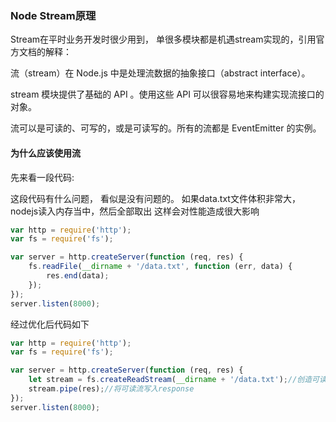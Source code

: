 ### Node Stream原理

Stream在平时业务开发时很少用到， 单很多模块都是机遇stream实现的，引用官方文档的解释：

流（stream）在 Node.js 中是处理流数据的抽象接口（abstract interface）。

stream 模块提供了基础的 API 。使用这些 API 可以很容易地来构建实现流接口的对象。

流可以是可读的、可写的，或是可读写的。所有的流都是 EventEmitter 的实例。


#### 为什么应该使用流

先来看一段代码:

这段代码有什么问题， 看似是没有问题的。
如果data.txt文件体积非常大，nodejs读入内存当中，然后全部取出
这样会对性能造成很大影响

```js
var http = require('http');
var fs = require('fs');

var server = http.createServer(function (req, res) {
    fs.readFile(__dirname + '/data.txt', function (err, data) {
        res.end(data);
    });
});
server.listen(8000);
```


经过优化后代码如下
```js
var http = require('http');
var fs = require('fs');

var server = http.createServer(function (req, res) {
    let stream = fs.createReadStream(__dirname + '/data.txt');//创造可读流
    stream.pipe(res);//将可读流写入response
});
server.listen(8000);
```
